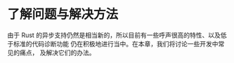 # 了解问题与解决方法

由于 Rust 的异步支持仍然是相当新的，所以目前有一些呼声很高的特性、以及低于标准的代码诊断功能
仍在积极地进行当中。在本章，我们将讨论一些开发中常见的痛点，
及解决它们的办法。
